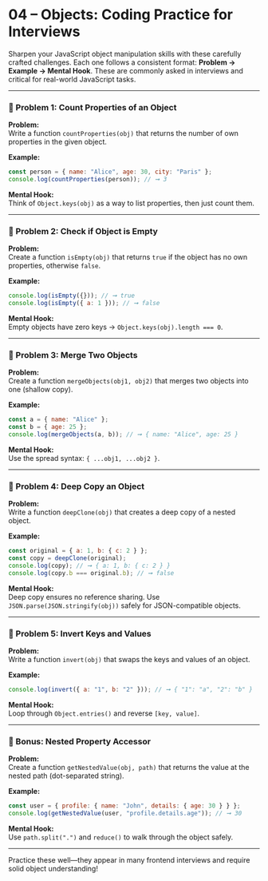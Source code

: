 # 04 – Objects: Coding Practice for Interviews

Sharpen your JavaScript object manipulation skills with these carefully crafted challenges. Each one follows a consistent format: **Problem → Example → Mental Hook**. These are commonly asked in interviews and critical for real-world JavaScript tasks.

---

### 🧠 Problem 1: Count Properties of an Object
**Problem:**  
Write a function `countProperties(obj)` that returns the number of own properties in the given object.

**Example:**
```js
const person = { name: "Alice", age: 30, city: "Paris" };
console.log(countProperties(person)); // ➞ 3
```

**Mental Hook:**  
Think of `Object.keys(obj)` as a way to list properties, then just count them.

---

### 🧠 Problem 2: Check if Object is Empty
**Problem:**  
Create a function `isEmpty(obj)` that returns `true` if the object has no own properties, otherwise `false`.

**Example:**
```js
console.log(isEmpty({})); // ➞ true
console.log(isEmpty({ a: 1 })); // ➞ false
```

**Mental Hook:**  
Empty objects have zero keys → `Object.keys(obj).length === 0`.

---

### 🧠 Problem 3: Merge Two Objects
**Problem:**  
Create a function `mergeObjects(obj1, obj2)` that merges two objects into one (shallow copy).

**Example:**
```js
const a = { name: "Alice" };
const b = { age: 25 };
console.log(mergeObjects(a, b)); // ➞ { name: "Alice", age: 25 }
```

**Mental Hook:**  
Use the spread syntax: `{ ...obj1, ...obj2 }`.

---

### 🧠 Problem 4: Deep Copy an Object
**Problem:**  
Write a function `deepClone(obj)` that creates a deep copy of a nested object.

**Example:**
```js
const original = { a: 1, b: { c: 2 } };
const copy = deepClone(original);
console.log(copy); // ➞ { a: 1, b: { c: 2 } }
console.log(copy.b === original.b); // ➞ false
```

**Mental Hook:**  
Deep copy ensures no reference sharing. Use `JSON.parse(JSON.stringify(obj))` safely for JSON-compatible objects.

---

### 🧠 Problem 5: Invert Keys and Values
**Problem:**  
Write a function `invert(obj)` that swaps the keys and values of an object.

**Example:**
```js
console.log(invert({ a: "1", b: "2" })); // ➞ { "1": "a", "2": "b" }
```

**Mental Hook:**  
Loop through `Object.entries()` and reverse `[key, value]`.

---

### 🧠 Bonus: Nested Property Accessor
**Problem:**  
Create a function `getNestedValue(obj, path)` that returns the value at the nested path (dot-separated string).

**Example:**
```js
const user = { profile: { name: "John", details: { age: 30 } } };
console.log(getNestedValue(user, "profile.details.age")); // ➞ 30
```

**Mental Hook:**  
Use `path.split(".")` and `reduce()` to walk through the object safely.

---

Practice these well—they appear in many frontend interviews and require solid object understanding!
